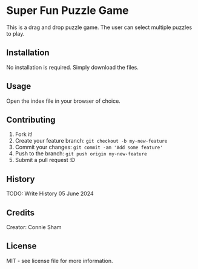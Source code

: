 # Super Fun Puzzle Game
This is a drag and drop puzzle game. The user can select multiple puzzles to play.

## Installation

No installation is required. Simply download the files.

## Usage

Open the index file in your browser of choice.

## Contributing

1. Fork it!
2. Create your feature branch: `git checkout -b my-new-feature`
3. Commit your changes: `git commit -am 'Add some feature'`
4. Push to the branch: `git push origin my-new-feature`
5. Submit a pull request :D

## History
TODO: Write History
05 June 2024

## Credits

Creator: Connie Sham

## License
MIT - see license file for more information.